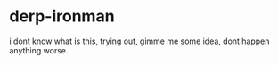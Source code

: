 derp-ironman
============

i dont know what is this, trying out, gimme me some idea, dont happen anything worse. 